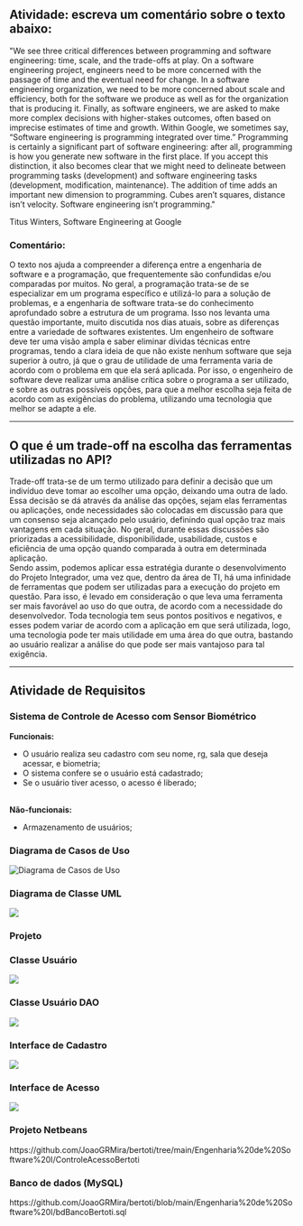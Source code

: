 <h2>Atividade: escreva um comentário sobre o texto abaixo:</h2>
"We see three critical differences between programming and software engineering: time, scale, and the trade-offs at play. On a software engineering project, engineers need to be more concerned with the passage of time and the eventual need for change. In a software engineering organization, we need to be more concerned about scale and efficiency, both for the software we produce as well as for the organization that is producing it. Finally, as software engineers, we are asked to make more complex decisions with higher-stakes outcomes, often based on imprecise estimates of time and growth. Within Google, we sometimes say, “Software engineering is programming integrated over time.” Programming is certainly a significant part of software engineering: after all, programming is how you generate new software in the first place. If you accept this distinction, it also becomes clear that we might need to delineate between programming tasks (development) and software engineering tasks (development, modification, maintenance). The addition of time adds an important new dimension to programming. Cubes aren’t squares, distance isn’t velocity. Software engineering isn’t programming."

Titus Winters, Software Engineering at Google

<h3>Comentário:</h3>
O texto nos ajuda a compreender a diferença entre a engenharia de software e a programação, que frequentemente são confundidas e/ou comparadas por muitos. No geral, a programação trata-se de se especializar em um programa específico e utilizá-lo para a solução de problemas, e a engenharia de software trata-se do conhecimento aprofundado sobre a estrutura de um programa.
Isso nos levanta uma questão importante, muito discutida nos dias atuais, sobre as diferenças entre a variedade de softwares existentes. Um engenheiro de software deve ter uma visão ampla e saber eliminar dívidas técnicas entre programas, tendo a clara ideia de que não existe nenhum software que seja superior à outro, já que o grau de utilidade de uma ferramenta varia de acordo com o problema em que ela será aplicada. Por isso, o engenheiro de software deve realizar uma análise crítica sobre o programa a ser utilizado, e sobre as outras possíveis opções, para que a melhor escolha seja feita de acordo com as exigências do problema, utilizando uma tecnologia que melhor se adapte a ele.

<br>
<hr>

<h2>O que é um trade-off na escolha das ferramentas utilizadas no API?</h2> 
Trade-off trata-se de um termo utilizado para definir a decisão que um indivíduo deve tomar ao escolher uma opção, deixando uma outra de lado. Essa decisão se dá através da análise das opções, sejam elas ferramentas ou aplicações, onde necessidades são colocadas em discussão para que um consenso seja alcançado pelo usuário, definindo qual opção traz mais vantagens em cada situação. No geral, durante essas discussões são priorizadas a acessibilidade, disponibilidade, usabilidade, custos e eficiência de uma opção quando comparada à outra em determinada aplicação. <br>
Sendo assim, podemos aplicar essa estratégia durante o desenvolvimento do Projeto Integrador, uma vez que, dentro da área de TI, há uma infinidade de ferramentas que podem ser utilizadas para a execução do projeto em questão. Para isso, é levado em consideração o que leva uma ferramenta ser mais favorável ao uso do que outra, de acordo com a necessidade do desenvolvedor. Toda tecnologia tem seus pontos positivos e negativos, e esses podem variar de acordo com a aplicação em que será utilizada, logo, uma tecnologia pode ter mais utilidade em uma área do que outra, bastando ao usuário realizar a análise do que pode ser mais vantajoso para tal exigência.

<br>
<hr>

<h2>Atividade de Requisitos</h2>
<h3>Sistema de Controle de Acesso com Sensor Biométrico</h3>
<b>Funcionais:</b>
<ul>
  <li> O usuário realiza seu cadastro com seu nome, rg, sala que deseja acessar, e biometria;
  <li> O sistema confere se o usuário está cadastrado;
  <li> Se o usuário tiver acesso, o acesso é liberado;
</ul>
<br>
<b>Não-funcionais:</b>
<ul>
  <li> Armazenamento de usuários;
</ul>

<h3>Diagrama de Casos de Uso</h3>
<img src="https://github.com/JoaoGRMira/bertoti/blob/main/Engenharia%20de%20Software%20I/Diagrama%20de%20caso%20de%20uso%20-%20Sistema%20de%20Controle%20de%20Acesso.png" alt="Diagrama de Casos de Uso">

<br>

<h3>Diagrama de Classe UML</h3>
<img src="https://github.com/JoaoGRMira/bertoti/blob/main/Engenharia%20de%20Software%20I/Diagrama%20de%20Classe%20UML%20-%20Sistema%20de%20Controle.png">

<br>

<h3>Projeto</h3>
<h3>Classe Usuário</h3>
<img src="https://github.com/JoaoGRMira/bertoti/blob/main/Engenharia%20de%20Software%20I/ClasseUsuario.png">

<h3>Classe Usuário DAO</h3>
<img src="https://github.com/JoaoGRMira/bertoti/blob/main/Engenharia%20de%20Software%20I/ClasseUserDAO.png">

<h3>Interface de Cadastro</h3>
<img src="https://github.com/JoaoGRMira/bertoti/blob/main/Engenharia%20de%20Software%20I/InterfaceAcesso.png">

<h3>Interface de Acesso</h3>
<img src="https://github.com/JoaoGRMira/bertoti/blob/main/Engenharia%20de%20Software%20I/InterfaceAcesso.png">

<h3>Projeto Netbeans</h3>
https://github.com/JoaoGRMira/bertoti/tree/main/Engenharia%20de%20Software%20I/ControleAcessoBertoti

<h3>Banco de dados (MySQL)</h3>
https://github.com/JoaoGRMira/bertoti/blob/main/Engenharia%20de%20Software%20I/bdBancoBertoti.sql
